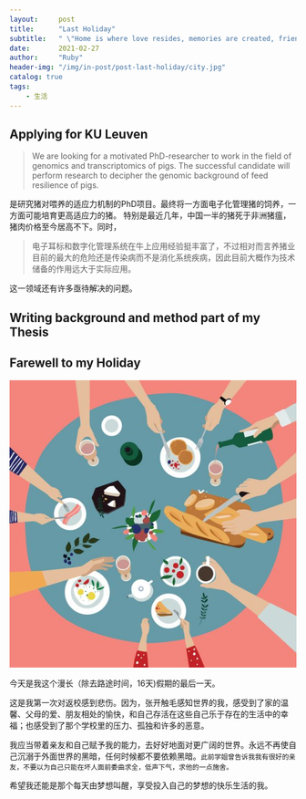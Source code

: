 ```yaml
---
layout:     post
title:      "Last Holiday"
subtitle:   " \"Home is where love resides, memories are created, friends always belong, and laughter never ends.\""
date:       2021-02-27
author:     "Ruby"
header-img: "/img/in-post/post-last-holiday/city.jpg"
catalog: true
tags:
    - 生活
---
```


## Applying for KU Leuven

> We are looking for a motivated PhD-researcher to work in the field of genomics and transcriptomics of pigs. The successful candidate will perform research to decipher the genomic background of feed resilience of pigs.

是研究猪对喂养的适应力机制的PhD项目。最终将一方面电子化管理猪的饲养，一方面可能培育更高适应力的猪。 特别是最近几年，中国一半的猪死于非洲猪瘟，猪肉价格至今居高不下。同时，

> 电子耳标和数字化管理系统在牛上应用经验挺丰富了，不过相对而言养猪业目前的最大的危险还是传染病而不是消化系统疾病，因此目前大概作为技术储备的作用远大于实际应用。

这一领域还有许多亟待解决的问题。

## Writing background and method part of my Thesis



## Farewell to my Holiday

![family](/img/in-post/post-last-holiday/family.jpg)

今天是我这个漫长（除去路途时间，16天)假期的最后一天。 

这是我第一次对返校感到悲伤。因为，张开触毛感知世界的我，感受到了家的温馨、父母的爱、朋友相处的愉快，和自己存活在这些自己乐于存在的生活中的幸福；也感受到了那个学校里的压力、孤独和许多的恶意。 

我应当带着亲友和自己赋予我的能力，去好好地面对更广阔的世界。永远不再使自己沉溺于外面世界的黑暗，任何时候都不要依赖黑暗。`此前学姐曾告诉我我有很好的亲友，不要以为自己只能在坏人面前委曲求全，低声下气，求他的一点施舍。` 

希望我还能是那个每天由梦想叫醒，享受投入自己的梦想的快乐生活的我。



